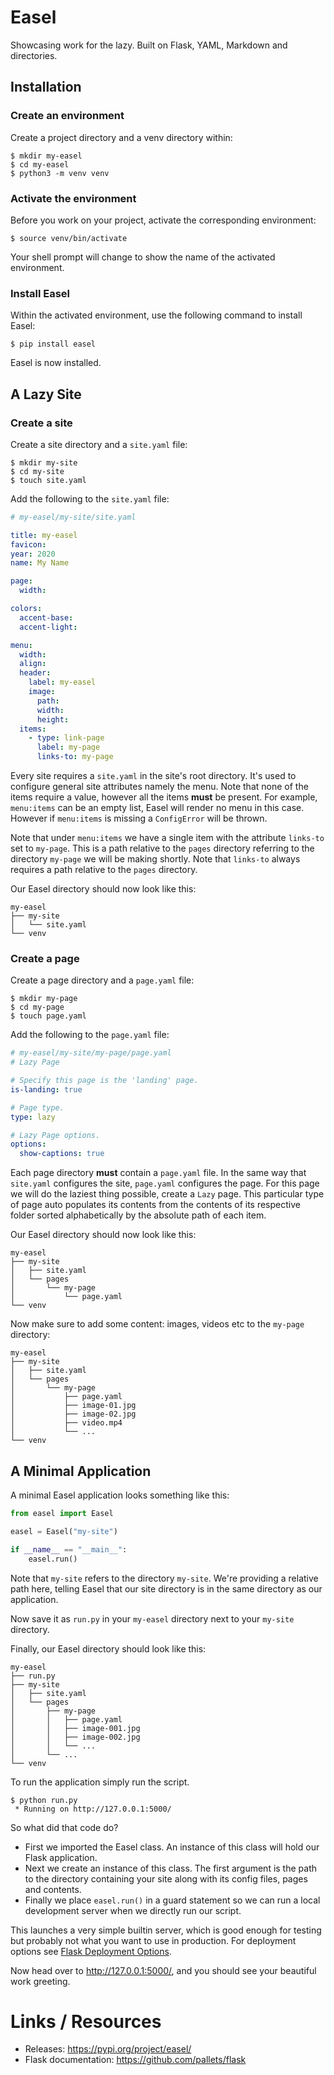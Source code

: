 # Easel

Showcasing work for the lazy. Built on Flask, YAML, Markdown and directories.

## Installation

### Create an environment

Create a project directory and a venv directory within:

``` shell
$ mkdir my-easel
$ cd my-easel
$ python3 -m venv venv
```

### Activate the environment

Before you work on your project, activate the corresponding environment:

``` shell
$ source venv/bin/activate
```

Your shell prompt will change to show the name of the activated environment.

### Install Easel
Within the activated environment, use the following command to install Easel:

``` shell
$ pip install easel
```

Easel is now installed.


## A Lazy Site

### Create a site

Create a site directory and a `site.yaml` file:

``` shell
$ mkdir my-site
$ cd my-site
$ touch site.yaml
```

Add the following to the `site.yaml` file:

``` yaml
# my-easel/my-site/site.yaml

title: my-easel
favicon:
year: 2020
name: My Name

page:
  width:

colors:
  accent-base:
  accent-light:

menu:
  width:
  align:
  header:
    label: my-easel
    image:
      path:
      width:
      height:
  items:
    - type: link-page
      label: my-page
      links-to: my-page
```

Every site requires a `site.yaml` in the site's root directory. It's used to configure general site attributes namely the menu. Note that none of the items require a value, however all the items **must** be present. For example, `menu:items` can be an empty list, Easel will render no menu in this case. However if `menu:items` is missing a `ConfigError` will be thrown.

Note that under `menu:items` we have a single item with the attribute `links-to` set to `my-page`. This is a path relative to the `pages` directory referring to the directory `my-page` we will be making shortly. Note that `links-to` always requires a path relative to the `pages` directory.

Our Easel directory should now look like this:

``` shell
my-easel
├── my-site
│   └── site.yaml
└── venv
```

### Create a page

Create a page directory and a `page.yaml` file:

``` shell
$ mkdir my-page
$ cd my-page
$ touch page.yaml
```


Add the following to the `page.yaml` file:

``` yaml
# my-easel/my-site/my-page/page.yaml
# Lazy Page

# Specify this page is the 'landing' page.
is-landing: true

# Page type.
type: lazy

# Lazy Page options.
options:
  show-captions: true
```

Each page directory **must** contain a `page.yaml` file. In the same way that `site.yaml` configures the site, `page.yaml` configures the page. For this page we will do the laziest thing possible, create a `Lazy` page. This particular type of page auto populates its contents from the contents of its respective folder sorted alphabetically by the absolute path of each item.

Our Easel directory should now look like this:

``` shell
my-easel
├── my-site
│   ├── site.yaml
│   └── pages
│       └── my-page
│           └── page.yaml
└── venv
```

Now make sure to add some content: images, videos etc to the `my-page` directory:

``` shell
my-easel
├── my-site
│   ├── site.yaml
│   └── pages
│       └── my-page
│           ├── page.yaml
│           ├── image-01.jpg
│           ├── image-02.jpg
│           ├── video.mp4
│           └── ...
└── venv
```

## A Minimal Application

A minimal Easel application looks something like this:

``` python
from easel import Easel

easel = Easel("my-site")

if __name__ == "__main__":
    easel.run()
```
Note that `my-site` refers to the directory `my-site`. We're providing a relative path here, telling Easel that our site directory is in the same directory as our application.

Now save it as `run.py` in your `my-easel` directory next to your `my-site` directory.

Finally, our Easel directory should look like this:

``` shell
my-easel
├── run.py
├── my-site
│   ├── site.yaml
│   └── pages
│       ├── my-page
│       │   ├── page.yaml
│       │   ├── image-001.jpg
│       │   ├── image-002.jpg
│       │   └── ...
│       └── ...
└── venv
```

To run the application simply run the script.

``` shell
$ python run.py
 * Running on http://127.0.0.1:5000/
```

So what did that code do?

+ First we imported the Easel class. An instance of this class will hold our Flask application.
+ Next we create an instance of this class. The first argument is the path to the directory containing your site along with its config files, pages and contents.
+ Finally we place `easel.run()` in a guard statement so we can run a local development server when we directly run our script.

This launches a very simple builtin server, which is good enough for testing but probably not what you want to use in production. For deployment options see [Flask Deployment Options](https://flask.palletsprojects.com/en/1.1.x/deploying/#deployment).

<!-- TODO: Create easel-demo / easel-heroku and link here. -->

Now head over to http://127.0.0.1:5000/, and you should see your beautiful work greeting.


<!-- TODO: This needs more development and testing.

# Public API

## Custom Types

``` python
# Import Easel's Page, Menu and Content factories.
from easel.site.pages import page_factory
from easel.site.menus import menu_factory
from easel.site.contents import content_factory

# Import your custom types.
from .custom import CustomPage, CustomMenu, CustomContent


page_factory.register_page_type("custom-page", CustomPage)
menu_factory.register_menu_type("custom-menu", CustomMenu)
content_factory.register_content_type("custom-content", CustomContent)
```

## Custom Assets (templates & static files)

``` python
easel = Easel(
    path_user_site="my-site",
    path_custom_assets="my-custom-theme",
)
```

The assets directory **must** follow the following structure.

``` shell
my-custom-theme
│
├── templates
│   ├── base.html
│   ├── page.html
│   ├── menu.html
│   └── macros.html
│
└── static
    ├── css
    ├── js
    ├── fonts
    └── images

```
Additionally it must contain a `page.html` template in the `templates` directory. This is the entry-point for rendering pages. See `easel.main.views.render_page` and `easel.main.views.page_landing`.

-->

# Links / Resources

+ Releases: https://pypi.org/project/easel/
+ Flask documentation: https://github.com/pallets/flask